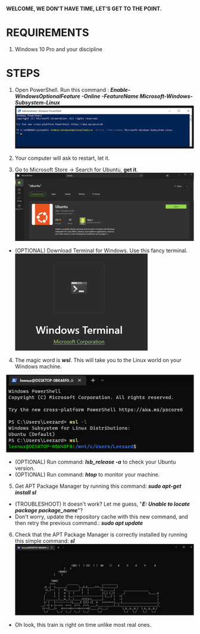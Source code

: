 **WELCOME, WE DON'T HAVE TIME, LET'S GET TO THE POINT.**

# REQUIREMENTS

1. Windows 10 Pro and your discipline

# STEPS

1. Open PowerShell. Run this command : **_Enable-WindowsOptionalFeature -Online -FeatureName Microsoft-Windows-Subsystem-Linux_**
![Alt text](/imgsrc/powershell_enable_feature.png?raw=true "Optional Title")

2. Your computer will ask to restart, let it.

3. Go to Microsoft Store -> Search for Ubuntu, **get it**.
![Alt text](/imgsrc/ms_store_ubuntu.png?raw=true "Optional Title")

- (OPTIONAL) Download Terminal for Windows. Use this fancy terminal.
![Alt text](/imgsrc/ms_store_terminal.png?raw=true "Optional Title")

4. The magic word is **_wsl_**. This will take you to the Linux world on your Windows machine.

![Alt text](/imgsrc/terminal_run_wsl.png?raw=true "Optional Title")

- (OPTIONAL) Run command: **_lsb_release -a_** to check your Ubuntu version.
- (OPTIONAL) Run command: **_htop_** to monitor your machine.

5. Get APT Package Manager by running this command: **_sudo apt-get install sl_**

- (TROUBLESHOOT) It doesn't work? Let me guess, "**_E: Unable to locate package package_name_**"?
- Don't worry, update the repository cache with this new command, and then retry the previous command.: **_sudo apt update_**

6. Check that the APT Package Manager is correctly installed by running this simple command: **_sl_**
![Alt text](/imgsrc/linux_sl.png?raw=true "Optional Title")
- Oh look, this train is right on time unlike most real ones.